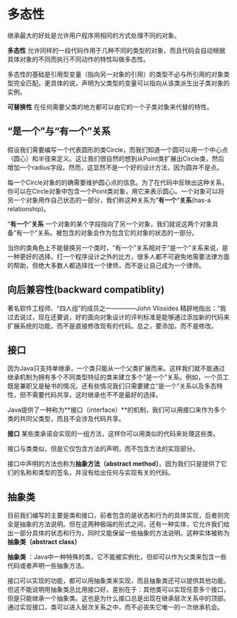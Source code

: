 # 多态性
继承最大的好处是允许用户程序用相同的方式处理不同的对象。

**多态性**  允许同样的一段代码作用于几种不同的类型的对象，而且代码会自动根据具体对象的不同而执行不同动作的特性叫做多态性。 

多态性的基础是引用型变量（指向另一对象的引用）的类型不必与所引用的对象类型完全匹配。更具体的说，声明为父类型的变量可以指向从该类派生出子类对象的实例。

**可替换性** 在任何需要父类的地方都可以由它的一个子类对象来代替的特性。

## “是一个”与“有一个”关系
假设我们需要编写一个代表圆形的类Circle，而我们知道一个圆可以用一个中心点（圆心）和半径来定义。这让我们很自然的想到从Point类扩展出Circle类，然后增加一个radius字段。然而，这显然不是一个好的设计方法，因为圆并不是点。

每一个Circle对象的的确需要维护圆心点的信息。为了在代码中反映出这种关系，你可以在Circle对象中包含一个Point类对象，用它来表示圆心。一个对象可以将另一个对象用作自己状态的一部分，我们称这种关系为“**有一个**”**关系**(has-a relationship)。

“**有一个**”**关系**  一个对象的某个字段指向了另一个对象，我们就说这两个对象具备“有一个”关系。被包含的对象会作为包含它的对象的状态的一部分。

当你的类角色上不能替换另一个类时，“有一个”关系相对于“是一个”关系来说，是一种更好的选择。打一个程序设计之外的比方，很多人都不可避免地需要法律方面的帮助，但绝大多数人都选择找一个律师，而不是让自己成为一个律师。


## 向后兼容性(backward compatiblity)

著名软件工程师、“四人组”的成员之一————John Vlissides 精辟地指出：“我过去说过，现在还要说，好的面向对象设计的评判标准是能够通过添加新的代码来扩展系统的功能，而不是直接修改现有的代码。总之，要添加，而不是修改。

## 接口
因为Java只支持单继承，一个类只能从一个父类扩展而来。这样我们就不能通过继承机制为拥有多个不同类型特征的类来建立多个“是一个”关系。例如，一个员工既是兼职又是秘书的情况。还有些情况我们只需要建立“是一个”关系以及多态特性，但不需要代码共享，这时继承也不不是最好的选择。

Java提供了一种称为**接口（interface）**的机制，我们可以用接口来作为多个类的共同父类型，而且不会涉及代码共享。

**接口**  某些类承诺会实现的一组方法，这样你可以用类似的代码来处理这些类。

接口与类类似，但是它仅包含方法的声明，而不包含方法的实现部分。

接口中声明的方法也称为**抽象方法（abstract method）**。因为我们只是提供了它们的名称和类型的签名，并没有给出任何与实现有关的代码。

## 抽象类
目前我们编写的主要是类和接口，前者包含的是状态和行为的具体实现，后者则完全是抽象的方法说明。但在这两种极端的形式之间，还有一种实体，它允许我们给出一部分具体的状态和行为，同时又能保留一些抽象的方法说明。这种实体被称为**抽象类（abstract class）**

**抽象类** ：Java中一种特殊的类，它不能被实例化，但却可以作为父类来包含一些代码或者声明一些抽象方法。

接口可以实现的功能，都可以用抽象类来实现，而且抽象类还可以提供其他功能。但这不能说明用抽象类总比用接口好。差别在于：其他类可以实现任意多个接口，但是只能继承一个抽象类。这也是为什么接口总是出现在继承层次关系中的顶部。通过实现接口，类可以进入层次关系之中，而不必丧失它唯一的一次继承机会。

